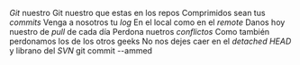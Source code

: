 *Git* nuestro
Git nuestro que estas en los repos
Comprimidos sean tus *commits*
Venga a nosotros tu *log*
En el local como en el *remote*
Danos hoy nuestro de *pull* de cada día
Perdona nuetros *conflictos* 
Como también perdonamos los de los otros geeks
No nos dejes caer en el *detached HEAD*
y librano del *SVN*
git commit --ammed